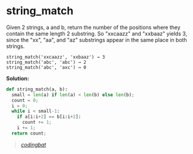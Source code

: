# string_match

Given 2 strings, a and b, return the number of the positions where they contain the same length 2 substring. So "xxcaazz" and "xxbaaz" yields 3, since the "xx", "aa", and "az" substrings appear in the same place in both strings.

```
string_match('xxcaazz', 'xxbaaz') → 3
string_match('abc', 'abc') → 2
string_match('abc', 'axc') → 0
```

**Solution:**

```python
def string_match(a, b):
  small = len(a) if len(a) < len(b) else len(b);
  count = 0;
  i = 0;
  while i < small-1:
    if a[i:i+2] == b[i:i+2]:
      count += 1;
    i += 1;
  return count;
```

> _[codingbat](https://codingbat.com/prob/p182414)_